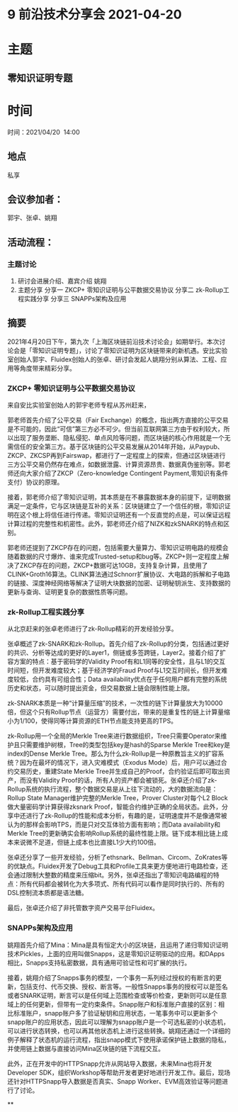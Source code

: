 

# 9 前沿技术分享会 2021-04-20

# 主题

## 零知识证明专题

# 时间

时间：2021/04/20  14:00

## 地点

私享

## 会议参加者：

郭宇、张卓、姚翔

  

## 活动流程：

### 主题讨论

1.  研讨会进展介绍、嘉宾介绍 姚翔
2. 主题分享
分享一 ZKCP+ 零知识证明与公平数据交易协议
分享二 zk-Rollup工程实践分享
分享三 SNAPPs架构及应用

## 摘要

2021年4月20日下午，第九次「上海区块链前沿技术讨论会」如期举行。本次讨论会是「零知识证明专题」，讨论了零知识证明为区块链带来的新机遇。安比实验室创始人郭宇、Fluidex创始人的张卓、研讨会发起人姚翔分别从算法、工程、应用等角度带来精彩分享。

  

### ZKCP+ 零知识证明与公平数据交易协议

来自安比实验室创始人的郭宇老师专程从苏州赶来，

郭老师首先介绍了公平交易（Fair Exchange）的概念，指出两方直接的公平交易是不可能的，因此“可信”第三方必不可少。但当前互联网第三方由于权利较大，所以出现了服务垄断、隐私侵犯、单点风险等问题，而区块链的核心作用就是一个无需信任的安全第三方。基于区块链的公平交易发展从2014年开始，从Paypub、ZKCP、ZKCSP再到Fairswap，都进行了一定程度上的探索，但通过区块链进行三方公平交易仍然存在难点，如数据泄露、计算资源昂贵、数据真伪鉴别等。郭老师还向大家介绍了ZKCP（Zero-knowledge Contingent Payment,零知识有条件支付）协议的原理。

接着，郭老师介绍了零知识证明，其本质是在不暴露数据本身的前提下，证明数据满足一定条件，它与区块链是互补的关系：区块链建立了一个信任的根，零知识证明在这个根上将信任进行传递。零知识证明还有一个反直觉的点是，可以保证远程计算过程的完整性和机密性。此外，郭老师还介绍了NIZK和zkSNARK的特点和区别。

郭老师还提到了ZKCP存在的问题，包括需要大量算力、零知识证明电路的规模会随着数据的尺寸爆炸、谁来完成Trusted-setup和bug等。ZKCP+则一定程度上解决了ZKCP存在的问题，ZKCP+数据可达10GB，支持复杂计算，且使用了CLINK+Groth16算法。CLINK算法通过Schnorr扩展协议、大电路的拆解和子电路的链接、深度神经网络等解决了证明大块数据的加密、证明秘钥派生、支持数据的更新与查询、证明更复杂的数据性质等问题。

  
  

### zk-Rollup工程实践分享

从北京赶来的张卓老师进行了zk-Rollup精彩的开发经验分享。

张卓概述了zk-SNARK和zk-Rollup。首先介绍了zk-Rollup的分类，包括通过更好的共识、分析等达成的更好的Layer1，侧链或多签跨链，Layer2。接着介绍了扩容方案的特点：基于密码学的Validity Proof有和L1同等的安全性，且与L1的交互时间短，但开发难度较大；基于经济学的Fraud Proof与L1交互时间长，但开发难度较低，合约具有可组合性；Data availability优点在于任何用户都有完整的系统历史和状态，可以随时提出资金，但交易数据上链会限制性能上限。

zk-SNARK本质是一种“计算量压缩”的技术，一次性的链下计算量放大为10000倍，但这个只有Rollup节点（运营方）需要付出，带来的是重复性的链上计算量缩小为1/100，使得同等计算资源的ETH节点能支持更高的TPS。

zk-Rollup用一个全局的Merkle Tree来进行数据组织，Tree只需要Operator来维护且只需要维护树根，Tree的类型包括key是hash的Sparse Merkle Tree和key是index的Dense Merkle Tree。那么为什么zk-Rollup是一种原教旨主义的扩容系统？因为在最坏的情况下，进入灾难模式（Exodus Mode）后，用户可以通过合约交易历史，重建State Merkle Tree并生成自己的Proof，合约验证后即可取出资产，而没有Validity Proof的话，所有人的资产都会被锁死。张卓还介绍了zk-Rollup系统的执行流程，整个数据交易是从上往下流动的，大的数据流向是：Rollup State Manager维护完整的Merkle Tree，Prover Cluster对每个L2 Block做大量密码学计算获得zksnark Proof，智能合约维护正确的全局状态。此外，分享中还进行了zk-Rollup的性能和成本分析，有趣的是，证明速度并不是像通常被认为的那样会影响TPS，而是只对交互体验方面有影响；而Data availability和Merkle Tree的更新确实会影响Rollup系统的最终性能上限。链下成本相比链上成本来说微不足道，但链上成本也比直接L1少大约100倍。

张卓还分享了一些开发经验，分析了ethsnark、Bellman、Circom、ZoKrates等的优缺点。Fluidex开发了Debug工具和Profile工具来更方便地进行电路检查，还会通过限制大整数的精度来压缩bit。另外，张卓还指出了零知识电路编程的特点：所有代码都会被转化为大多项式、所有代码可以看作是同时执行的、所有的DSL控制流本质都是语法糖。

最后，张卓还介绍了非托管数字资产交易平台Fluidex。

  
  

### SNAPPs架构及应用

姚翔首先介绍了Mina：Mina是具有恒定大小的区块链，且运用了递归零知识证明技术Pickles，上面的应用叫做Snapps，这是零知识证明驱动的应用。和DApps相比，Snapps支持私密数据，具有通用可验证性和可扩展的执行。

接着，姚翔介绍了Snapps事务的模型，一个事务一系列经过授权的有断言的更新，包括支付、代币交换、授权、断言等。一般性Snapps事务的授权可以是签名或者SNARK证明，断言可以是任何域上范围检查或等价检查，更新则可以是任意域上的任何更新，但带有一定约束条件。Snapp账户和标准账户直接的区别：相比标准账户，snapp账户多了验证秘钥和应用状态，一笔事务中可以更新多个snapp账户的应用状态，因此可以理解为snapp账户是一个可选私密的小状态机，可以进行状态转换，也可以再其他状态机上进行这些转换。姚翔还通过一个详细的例子解释了状态机的运行流程，指出snapp模式下使用承诺保护链上数据的隐私，并使用链上数据与直接访问Mina区块链的链下流程交互。

此外，正在开发中的HTTPSnapp允许从网站导入数据，未来Mina也将开发Developer SDK，组织Workshop等帮助开发者更好地进行开发工作。最后，现场还针对HTTPSnapp导入数据是否真实、Snapp Worker、EVM高效验证等问题进行了讨论。

**
